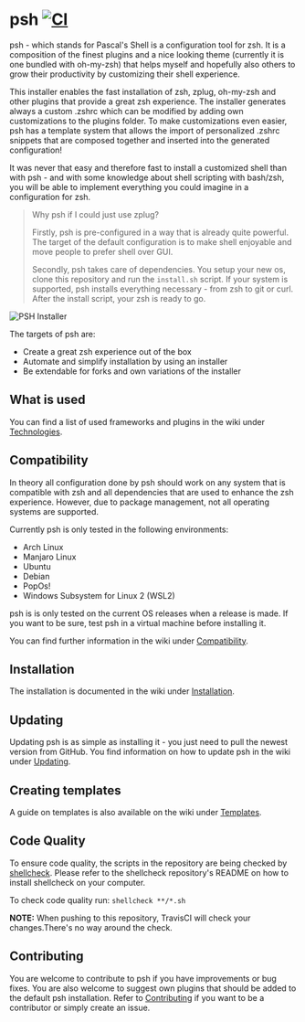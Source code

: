 # psh [![CI](https://github.com/pascal-zarrad/psh/actions/workflows/ci.yml/badge.svg)](https://github.com/pascal-zarrad/psh/actions/workflows/ci.yml)
psh - which stands for Pascal's Shell is a configuration tool for zsh.
It is a composition of the finest plugins and a nice looking theme (currently it is one bundled with oh-my-zsh)
that helps myself and hopefully also others to grow their productivity by customizing their shell experience.

This installer enables the fast installation of zsh, zplug, oh-my-zsh and other plugins that provide a great zsh experience.
The installer generates always a custom .zshrc which can be modified by adding own customizations to the plugins folder.
To make customizations even easier, psh has a template system that allows the import of personalized .zshrc snippets that are composed together
and inserted into the generated configuration!

It was never that easy and therefore fast to install a customized shell than with psh - and with some knowledge about shell scripting with bash/zsh,
you will be able to implement everything you could imagine in a configuration for zsh.

> Why psh if I could just use zplug?
>
> Firstly, psh is pre-configured in a way that is already quite powerful.
> The target of the default configuration is to make shell enjoyable and move people
> to prefer shell over GUI.
>
> Secondly, psh takes care of dependencies. You setup your new os, clone this repository
> and run the `install.sh` script. If your system is supported, psh installs
> everything necessary - from zsh to git or curl.
> After the install script, your zsh is ready to go.

![PSH Installer](https://github.com/pascal-zarrad/psh/raw/master/.github/MEDIA/psh.gif)

The targets of psh are:
 * Create a great zsh experience out of the box
 * Automate and simplify installation by using an installer
 * Be extendable for forks and own variations of the installer

## What is used
You can find a list of used frameworks and plugins in the wiki under [Technologies](https://github.com/pascal-zarrad/psh/wiki/Technologies).

## Compatibility
In theory all configuration done by psh should work on any system that is compatible with zsh and all dependencies
that are used to enhance the zsh experience. However, due to package management, not all operating systems are supported.

Currently psh is only tested in the following environments:
 * Arch Linux
 * Manjaro Linux
 * Ubuntu
 * Debian
 * PopOs!
 * Windows Subsystem for Linux 2 (WSL2)

psh is is only tested on the current OS releases when a release is made.
If you want to be sure, test psh in a virtual machine before installing it.

You can find further information in the wiki under [Compatibility](https://github.com/pascal-zarrad/psh/wiki/Compatibility).

## Installation

The installation is documented in the wiki under [Installation](https://github.com/pascal-zarrad/psh/wiki/Installation).

## Updating
Updating psh is as simple as installing it - you just need to pull the newest version from GitHub.
You find information on how to update psh in the wiki under [Updating](https://github.com/pascal-zarrad/psh/wiki/Updating).

## Creating templates
A guide on templates is also available on the wiki under [Templates](https://github.com/pascal-zarrad/psh/wiki/Templates).

## Code Quality
To ensure code quality, the scripts in the repository are being checked by [shellcheck](https://github.com/koalaman/shellcheck).
Please refer to the shellcheck repository's README on how to install shellcheck on your computer.

To check code quality run: ```shellcheck **/*.sh```

**NOTE:** When pushing to this repository, TravisCI will check your changes.There's no way around the check.

## Contributing

You are welcome to contribute to psh if you have improvements or bug fixes.
You are also welcome to suggest own plugins that should be added to the default
psh installation. Refer to [Contributing](https://github.com/pascal-zarrad/psh/blob/master/CONTRIBUTING.md)
if you want to be a contributor or simply create an issue.
